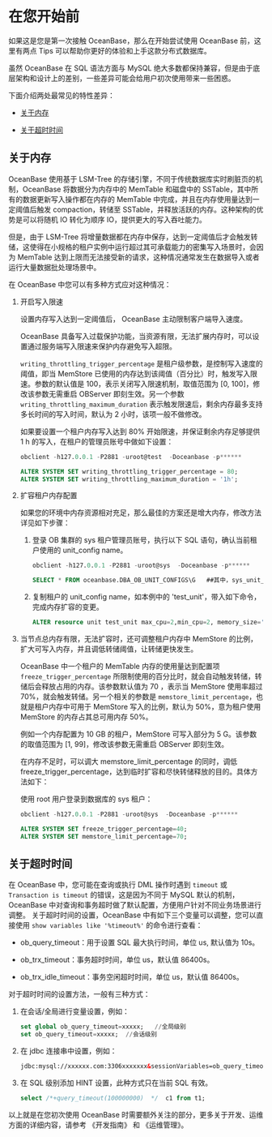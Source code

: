 # 在您开始前

如果这是您是第一次接触 OceanBase，那么在开始尝试使用 OceanBase 前，这里有两点 Tips 可以帮助你更好的体验和上手这款分布式数据库。

虽然 OceanBase 在 SQL 语法方面与 MySQL 绝大多数都保持兼容，但是由于底层架构和设计上的差别，一些差异可能会给用户初次使用带来一些困惑。

下面介绍两处最常见的特性差异：

* [关于内存](#关于内存)

* [关于超时时间](#关于超时时间)

## 关于内存

OceanBase 使用基于 LSM-Tree 的存储引擎，不同于传统数据库实时刷脏页的机制，OceanBase 将数据分为内存中的 MemTable 和磁盘中的 SSTable，其中所有的数据更新写入操作都在内存的 MemTable 中完成，并且在内存使用量达到一定阈值后触发 compaction，转储至 SSTable，并释放活跃的内存。这种架构的优势是可以将随机 IO 转化为顺序 IO，提供更大的写入吞吐能力。

但是，由于 LSM-Tree 将增量数据都在内存中保存，达到一定阈值后才会触发转储，这使得在小规格的租户实例中运行超过其可承载能力的密集写入场景时，会因为 MemTable 达到上限而无法接受新的请求，这种情况通常发生在数据导入或者运行大量数据批处理场景中。

在 OceanBase 中您可以有多种方式应对这种情况：

1. 开启写入限速

   设置内存写入达到一定阈值后， OceanBase 主动限制客户端导入速度。

   OceanBase 具备写入过载保护功能，当资源有限，无法扩展内存时，可以设置通过服务端写入限速来保护内存避免写入超限。

   `writing_throttling_trigger_percentage` 是租户级参数，是控制写入速度的阈值，即当 MemStore 已使用的内存达到该阈值（百分比）时，触发写入限速。参数的默认值是 100，表示关闭写入限速机制，取值范围为 [0, 100]，修改该参数无需重启 OBServer 即刻生效。另一个参数 `writing_throttling_maximum_duration` 表示触发限速后，剩余内存最多支持多长时间的写入时间，默认为 2 小时，该项一般不做修改。

   如果要设置一个租户内存写入达到 80% 开始限速，并保证剩余内存足够提供 1 h 的写入，在租户的管理员账号中做如下设置：

   ```sql
   obclient -h127.0.0.1 -P2881 -uroot@test  -Doceanbase -p******

   ALTER SYSTEM SET writing_throttling_trigger_percentage = 80;
   ALTER SYSTEM SET writing_throttling_maximum_duration = '1h';
   ```

2. 扩容租户内存配置

   如果您的环境中内存资源相对充足，那么最佳的方案还是增大内存，修改方法详见如下步骤：

   1. 登录 OB 集群的 sys 租户管理员账号，执行以下 SQL 语句，确认当前租户使用的 unit_config name。

        ```sql
        obclient -h127.0.0.1 -P2881 -uroot@sys  -Doceanbase -p******

        SELECT * FROM oceanbase.DBA_OB_UNIT_CONFIGS\G   ##其中，sys_unit_config 是管控租户的配置，一般不做修改。本例中使用的租户 test，其 unit_config name 为 test_unit;
        ```

   2. 复制租户的 unit_config name，如本例中的 'test_unit'，带入如下命令，完成内存扩容的变更。

        ```sql
        ALTER resource unit test_unit max_cpu=2,min_cpu=2, memory_size='10G';
        ```

3. 当节点总内存有限，无法扩容时，还可调整租户内存中 MemStore 的比例，扩大可写入内存，并且调低转储阈值，让转储更快发生。

   OceanBase 中一个租户的 MemTable 内存的使用量达到配置项 `freeze_trigger_percentage` 所限制使用的百分比时，就会自动触发转储，转储后会释放占用的内存。该参数默认值为 70 ，表示当 MemStore 使用率超过 70%，就会触发转储。另一个相关的参数是 `memstore_limit_percentage`，也就是租户内存中可用于 MemStore 写入的比例，默认为 50%，意为租户使用 MemStore 的内存占其总可用内存 50%。

   例如一个内存配置为 10 GB 的租户，MemStore 可写入部分为 5 G。该参数的取值范围为 [1, 99]，修改该参数无需重启 OBServer 即刻生效。

   在内存不足时，可以调大 memstore_limit_percentage 的同时，调低freeze_trigger_percentage，达到临时扩容和尽快转储释放的目的。具体方法如下：

   使用 root 用户登录到数据库的 sys 租户：

    ```SQL
    obclient -h127.0.0.1 -P2881 -uroot@sys  -Doceanbase -p******

    ALTER SYSTEM SET freeze_trigger_percentage=40;
    ALTER SYSTEM SET memstore_limit_percentage=70;
    ```

## 关于超时时间

在 OceanBase 中，您可能在查询或执行 DML 操作时遇到 `timeout` 或 `Transaction is timeout` 的错误，这是因为不同于 MySQL 默认的机制，OceanBase 中对查询和事务超时做了默认配置，方便用户针对不同业务场景进行调整。
关于超时时间的设置，OceanBase 中有如下三个变量可以调整，您可以直接使用 `show variables like '%timeout%'` 的命令进行查看：

* ob_query_timeout：用于设置 SQL 最大执行时间，单位 us, 默认值为 10s。

* ob_trx_timeout：事务超时时间，单位 us，默认值 86400s。

* ob_trx_idle_timeout：事务空闲超时时间，单位 us，默认值 86400s。

对于超时时间的设置方法，一般有三种方式：

1. 在会话/全局进行变量设置，例如：

    ```sql
    set global ob_query_timeout=xxxxx;   //全局级别
    set ob_query_timeout=xxxxx;  //会话级别
    ```

2. 在 jdbc 连接串中设置，例如：

    ```html
    jdbc:mysql://xxxxxx.com:3306xxxxxxx&sessionVariables=ob_query_timeout=60000000000,ob_trx_timeout=60000000000&xxxx
    ```

3. 在 SQL 级别添加 HINT 设置，此种方式只在当前 SQL 有效。

    ```sql
    select /*+query_timeout(100000000)  */  c1 from t1;
    ```

以上就是在您初次使用 OceanBase 时需要额外关注的部分，更多关于开发、运维方面的详细内容，请参考 《开发指南》 和 《运维管理》。
